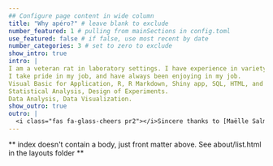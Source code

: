 ```yaml
---
## Configure page content in wide column
title: "Why apéro?" # leave blank to exclude
number_featured: 1 # pulling from mainSections in config.toml
use_featured: false # if false, use most recent by date
number_categories: 3 # set to zero to exclude
show_intro: true
intro: |
I am a veteran rat in laboratory settings. I have experience in variety of instrumentation, 'LC-MS/MS', 'GC-MS/MS', GC-MS, ICP-OES, IC, Mercury analyzer, Gross Beta counter, Liquid Scintillation counter, and so on.  
I take pride in my job, and have always been enjoying in my job.  
Visual Basic for Application, R, R Markdown, Shiny app, SQL, HTML, and css.  
Statistical Analysis, Design of Experiments.
Data Analysis, Data Visualization.
show_outro: true
outro: |
  <i class="fas fa-glass-cheers pr2"></i>Sincere thanks to [Maëlle Salmon](https://masalmon.eu/) for her help naming this Hugo theme!
---
```


** index doesn't contain a body, just front matter above.
See about/list.html in the layouts folder **